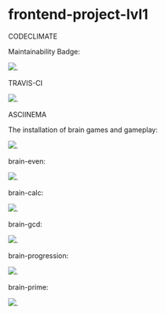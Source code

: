 # frontend-project-lvl1

CODECLIMATE

Maintainability Badge:

<a href="https://codeclimate.com/github/Den520/frontend-project-lvl1/maintainability"><img src="https://api.codeclimate.com/v1/badges/9aa2eb2b2dd1cfe0773c/maintainability" /></a>.


TRAVIS-CI

<a href="https://travis-ci.org/Den520/frontend-project-lvl1"><img src="https://travis-ci.org/Den520/frontend-project-lvl1.svg?branch=master" /></a>.


ASCIINEMA

The installation of brain games and gameplay:

<a href="https://asciinema.org/a/zV8J3qk98jHnCv6GTgCAvSgSA" target="_blank"><img src="https://asciinema.org/a/zV8J3qk98jHnCv6GTgCAvSgSA.svg" /></a>.

brain-even:
    
<a href="https://asciinema.org/a/zqw5pIvTjMDeMmQ4iIIoCs1ZM" target="_blank"><img src="https://asciinema.org/a/zqw5pIvTjMDeMmQ4iIIoCs1ZM.svg" /></a>.
    
brain-calc:

<a href="https://asciinema.org/a/a2Id6QdJBZyqgEW22uCo0NUGl" target="_blank"><img src="https://asciinema.org/a/a2Id6QdJBZyqgEW22uCo0NUGl.svg" /></a>.
    
brain-gcd:

<a href="https://asciinema.org/a/7KTRFqTAmnYMtWYfWRFZOlPwd" target="_blank"><img src="https://asciinema.org/a/7KTRFqTAmnYMtWYfWRFZOlPwd.svg" /></a>.

brain-progression:

<a href="https://asciinema.org/a/iBaR4qmhPDzkAQzQ4hAxt5sEV" target="_blank"><img src="https://asciinema.org/a/iBaR4qmhPDzkAQzQ4hAxt5sEV.svg" /></a>.
    
brain-prime:

<a href="https://asciinema.org/a/x8zQfYQaq7RajMgbfNThFsuOQ" target="_blank"><img src="https://asciinema.org/a/x8zQfYQaq7RajMgbfNThFsuOQ.svg" /></a>.